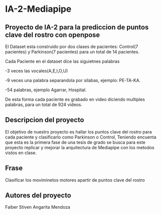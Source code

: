 # IA-2-Mediapipe
## Proyecto de IA-2 para la prediccion de puntos clave del rostro con openpose
El Dataset esta construido por dos clases de pacientes: Control(7 pacientes) y Parkinson(7 pacientes) para un total de 14 pacientes.


Cada Paciente en el dataset dice las siguietnes palabras


-3 veces las vocales(A,E,I,O,U)


-9 veces una palabra separandola por silabas, ejemplo: PE-TA-KA.


-54 palabras, ejemplo Agarrar, Hospital.


De esta forma cada paciente es grabado en video diciendo multiples palabras, para un total de 924 videos.

## Descripcion del proyecto


El objetivo de nuestro proyecto es hallar los puntos clave del rostro para cada paciente y clasificarlo como Parkinson o Control, Teniendo encuenta que esta es la primera fase de una tesis de grado se busca para este proyecto replicar y mejorar la arquitectura de Mediapipe con los metodos vistos en clase.


## Frase
Clasificar los moviminetos motores apartir de puntos clave del rostro



## Autores del proyecto
Faiber Stiven Angarita Mendoza

